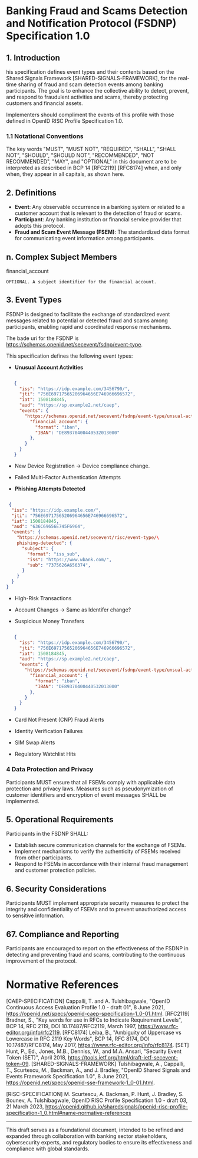 # Banking Fraud and Scams Detection and Notification Protocol (FSDNP) Specification 1.0

## 1. Introduction

his specification defines event types and their contents based on the Shared Signals Framework [SHARED-SIGNALS-FRAMEWORK], for the real-time sharing of fraud and scam detection events among banking participants. The goal is to enhance the collective ability to detect, prevent, and respond to fraudulent activities and scams, thereby protecting customers and financial assets.

Implementers should compliment the events of this profile with those defined in OpenID RISC Profile Specification 1.0. 

### 1.1 Notational Conventions

The key words "MUST", "MUST NOT", "REQUIRED", "SHALL", "SHALL NOT", "SHOULD", "SHOULD NOT", "RECOMMENDED", "NOT RECOMMENDED", "MAY", and "OPTIONAL" in this document are to be interpreted as described in BCP 14 [RFC2119] [RFC8174] when, and only when, they appear in all capitals, as shown here.

## 2. Definitions

- **Event**: Any observable occurrence in a banking system or related to a customer account that is relevant to the detection of fraud or scams.
- **Participant**: Any banking institution or financial service provider that adopts this protocol.
- **Fraud and Scam Event Message (FSEM)**: The standardized data format for communicating event information among participants.

## n. Complex Subject Members

financial_account

    OPTIONAL. A subject identifier for the financial account. 


## 3. Event Types

FSDNP is designed to facilitate the exchange of standardized event messages related to potential or detected fraud and scams among participants, enabling rapid and coordinated response mechanisms.

The bade uri for the FSDNP is https://schemas.openid.net/secevent/fsdnp/event-type.

This specification defines the following event types:


- **Unusual Account Activities**

``` json

   {
     "iss": "https://idp.example.com/3456790/",
     "jti": "756E69717565206964656E746966696572",
     "iat": 1508184845,
     "aud": "https://sp.example2.net/caep",
     "events": {
       "https://schemas.openid.net/secevent/fsdnp/event-type/unsual-activities": {
         "financial_account": {
           "format": "iban",
           "IBAN": "DE89370400440532013000"
         },
       }
     }
   }

```



- New Device Registration -> Device compliance change. 


- Failed Multi-Factor Authentication Attempts 


- **Phishing Attempts Detected**

``` json

 {
  "iss": "https://idp.example.com/",
  "jti": "756E69717565206964656E746966696572",
  "iat": 1508184845,
  "aud": "636C69656E745F6964",
  "events": {
    "https://schemas.openid.net/secevent/risc/event-type/\
    phishing-detected": {
      "subject": {
        "format": "iss_sub",
        "iss": "https://www.wbank.com/",
        "sub": "7375626A656374",
      }
    }
  }
}

```


- High-Risk Transactions



- Account Changes -> Same as Identifer change?


- Suspicious Money Transfers


``` json

   {
     "iss": "https://idp.example.com/3456790/",
     "jti": "756E69717565206964656E746966696572",
     "iat": 1508184845,
     "aud": "https://sp.example2.net/caep",
     "events": {
       "https://schemas.openid.net/secevent/fsdnp/event-type/unsual-activities": {
         "financial_account": {
           "format": "iban",
           "IBAN": "DE89370400440532013000"
         },
       }
     }
   }
```

- Card Not Present (CNP) Fraud Alerts


- Identity Verification Failures

- SIM Swap Alerts

- Regulatory Watchlist Hits




### 4 Data Protection and Privacy

Participants MUST ensure that all FSEMs comply with applicable data protection and privacy laws. Measures such as pseudonymization of customer identifiers and encryption of event messages SHALL be implemented.

## 5. Operational Requirements

Participants in the FSDNP SHALL:
- Establish secure communication channels for the exchange of FSEMs.
- Implement mechanisms to verify the authenticity of FSEMs received from other participants.
- Respond to FSEMs in accordance with their internal fraud management and customer protection policies.

## 6. Security Considerations

Participants MUST implement appropriate security measures to protect the integrity and confidentiality of FSEMs and to prevent unauthorized access to sensitive information.

## 67. Compliance and Reporting

Participants are encouraged to report on the effectiveness of the FSDNP in detecting and preventing fraud and scams, contributing to the continuous improvement of the protocol.

# Normative References

[CAEP-SPECIFICATION]
Cappalli, T. and A. Tulshibagwale, "OpenID Continuous Access Evaluation Profile 1.0 - draft 01", 8 June 2021, <https://openid.net/specs/openid-caep-specification-1_0-01.html>.
[RFC2119]
Bradner, S., "Key words for use in RFCs to Indicate Requirement Levels", BCP 14, RFC 2119, DOI 10.17487/RFC2119, March 1997, <https://www.rfc-editor.org/info/rfc2119>.
[RFC8174]
Leiba, B., "Ambiguity of Uppercase vs Lowercase in RFC 2119 Key Words", BCP 14, RFC 8174, DOI 10.17487/RFC8174, May 2017, <https://www.rfc-editor.org/info/rfc8174>.
[SET]
Hunt, P., Ed., Jones, M.B., Denniss, W., and M.A. Ansari, "Security Event Token (SET)", April 2018, <https://tools.ietf.org/html/draft-ietf-secevent-token-09>.
[SHARED-SIGNALS-FRAMEWORK]
Tulshibagwale, A., Cappalli, T., Scurtescu, M., Backman, A., and J. Bradley, "OpenID Shared Signals and Events Framework Specification 1.0", 8 June 2021, <https://openid.net/specs/openid-sse-framework-1_0-01.html>.

[RISC-SPECIFICATION] M. Scurtescu, A. Backman, P. Hunt, J. Bradley, S. Bounev, A. Tulshibagwale, OpenID RISC Profile Specification 1.0 - draft 03, 21 March 2023, <https://openid.github.io/sharedsignals/openid-risc-profile-specification-1_0.html#name-normative-references>



---

This draft serves as a foundational document, intended to be refined and expanded through collaboration with banking sector stakeholders, cybersecurity experts, and regulatory bodies to ensure its effectiveness and compliance with global standards.